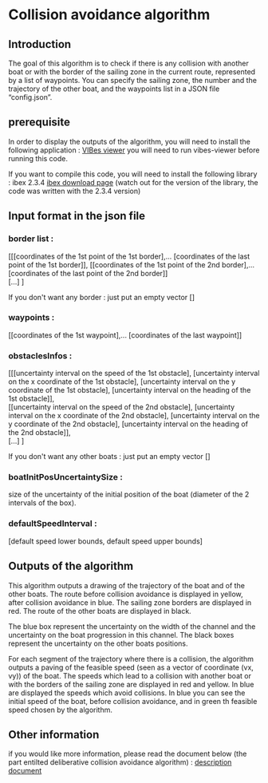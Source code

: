 # Collision avoidance algorithm

## Introduction

The goal of this algorithm is to check if there is any collision with another boat or with the border of the sailing zone in the current route, represented by a list of waypoints.
You can specify the sailing zone, the number and the trajectory of the other boat, and the waypoints list in a JSON file “config.json”.

## prerequisite

In order to display the outputs of the algorithm, you will need to install the following application :
[VIBes viewer](http://enstabretagnerobotics.github.io/VIBES/)
you will need to run vibes-viewer before running this code.

If you want to compile this code, you will need to install the following library : ibex 2.3.4
[ibex download page](http://www.ibex-lib.org/download) (watch out for the version of the library, the code was written with the 2.3.4 version)

## Input format in the json file

### border list :
[[[coordinates of the 1st point of the 1st border],... [coordinates of the last point of the 1st border]],
[[coordinates of the 1st point of the 2nd border],... [coordinates of the last point of the 2nd border]]     
[...]
]

If you don't want any border : just put an empty vector []

### waypoints :
[[coordinates of the 1st waypoint],... [coordinates of the last waypoint]]

### obstaclesInfos :
[[[uncertainty interval on the speed of the 1st obstacle], [uncertainty interval on the x coordinate of the 1st obstacle], [uncertainty interval on the y coordinate of the 1st obstacle], [uncertainty interval on the heading of the 1st obstacle]],    
[[uncertainty interval on the speed of the 2nd obstacle], [uncertainty interval on the x coordinate of the 2nd obstacle], [uncertainty interval on the y coordinate of the 2nd obstacle], [uncertainty interval on the heading of the 2nd obstacle]],    
[...]
]

If you don't want any other boats : just put an empty vector []

### boatInitPosUncertaintySize :
size of the uncertainty of the initial position of the boat (diameter of the 2 intervals of the box).  

### defaultSpeedInterval :
[default speed lower bounds, default speed upper bounds]  

## Outputs of the algorithm

This algorithm outputs a drawing of the trajectory of the boat and of the other boats. The route before collision avoidance is displayed in yellow, after collision avoidance in blue. The sailing zone borders are displayed in red. The route of the other boats are displayed in black.

The blue box represent the uncertainty on the width of the channel and the uncertainty on the boat progression in this channel.
The black boxes represent the uncertainty on the other boats positions.

For each segment of the trajectory where there is a collision, the algorithm outputs a paving of the feasible speed (seen as a vector of coordinate (vx, vy)) of the boat. The speeds which lead to a collision with another boat or with the borders of the sailing zone are displayed in red and yellow. In blue are displayed the speeds which avoid collisions. In blue you can see the initial speed of the boat, before collision avoidance, and in green th feasible speed chosen by the algorithm.

## Other information

if you would like more information, please read the document below (the part entilted deliberative collision avoidance algorithm) :
[description document](https://docs.google.com/a/uas.ax/document/d/1QUy6AdNvMZuc0FNC6rVeGaShAturBskqho5N7traBUM/edit?usp=sharing)

